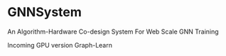 # GNNSystem
An Algorithm-Hardware Co-design System For Web Scale GNN Training

Incoming GPU version Graph-Learn
